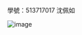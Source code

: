 學號：513717017 沈佩如

![image](https://github.com/user-attachments/assets/9c319c1f-3fe4-40f0-96f7-cf9b37063797)



